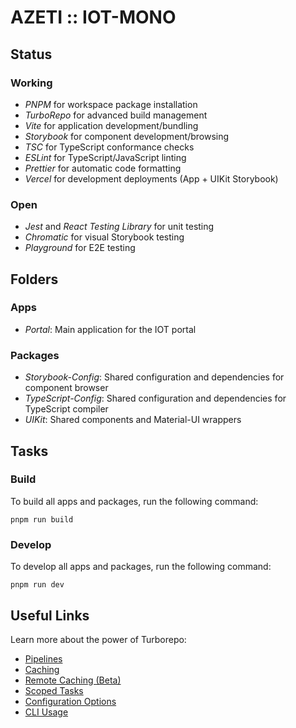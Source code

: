 # AZETI :: IOT-MONO

## Status

### Working

- *PNPM* for workspace package installation
- *TurboRepo* for advanced build management
- *Vite* for application development/bundling
- *Storybook* for component development/browsing
- *TSC* for TypeScript conformance checks
- *ESLint* for TypeScript/JavaScript linting
- *Prettier* for automatic code formatting
- *Vercel* for development deployments (App + UIKit Storybook)

### Open

- *Jest* and *React Testing Library* for unit testing
- *Chromatic* for visual Storybook testing
- *Playground* for E2E testing

## Folders

### Apps

- *Portal*: Main application for the IOT portal

### Packages

- *Storybook-Config*: Shared configuration and dependencies for component browser
- *TypeScript-Config*: Shared configuration and dependencies for TypeScript compiler
- *UIKit*: Shared components and Material-UI wrappers

## Tasks

### Build

To build all apps and packages, run the following command:

```
pnpm run build
```

### Develop

To develop all apps and packages, run the following command:

```
pnpm run dev
```

## Useful Links

Learn more about the power of Turborepo:

- [Pipelines](https://turborepo.org/docs/features/pipelines)
- [Caching](https://turborepo.org/docs/features/caching)
- [Remote Caching (Beta)](https://turborepo.org/docs/features/remote-caching)
- [Scoped Tasks](https://turborepo.org/docs/features/scopes)
- [Configuration Options](https://turborepo.org/docs/reference/configuration)
- [CLI Usage](https://turborepo.org/docs/reference/command-line-reference)
